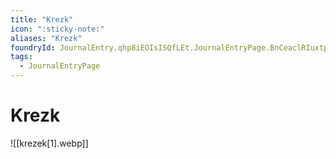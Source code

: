 ```yaml
---
title: "Krezk"
icon: ":sticky-note:"
aliases: "Krezk"
foundryId: JournalEntry.qhp8iEOIsISQfLEt.JournalEntryPage.BnCeaclRIuxtpvat
tags:
  - JournalEntryPage
---
```


# Krezk
![[krezek[1].webp]]
